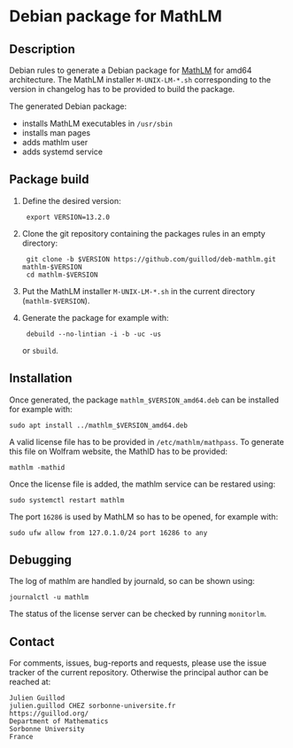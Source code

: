 # Debian package for MathLM

## Description

Debian rules to generate a Debian package for [MathLM](https://reference.wolfram.com/language/tutorial/WhatIsMathLM.html) for amd64 architecture. The MathLM installer `M-UNIX-LM-*.sh` corresponding to the version in changelog has to be provided to build the package.

The generated Debian package:
- installs MathLM executables in `/usr/sbin`
- installs man pages
- adds mathlm user
- adds systemd service

## Package build

1. Define the desired version:

        export VERSION=13.2.0

1. Clone the git repository containing the packages rules in an empty directory:

        git clone -b $VERSION https://github.com/guillod/deb-mathlm.git mathlm-$VERSION
        cd mathlm-$VERSION

2. Put the MathLM installer `M-UNIX-LM-*.sh` in the current directory (`mathlm-$VERSION`).
3. Generate the package for example with:

        debuild --no-lintian -i -b -uc -us

    or `sbuild`.

## Installation

Once generated, the package `mathlm_$VERSION_amd64.deb` can be installed for example with:
```
sudo apt install ../mathlm_$VERSION_amd64.deb
```

A valid license file has to be provided in `/etc/mathlm/mathpass`.
To generate this file on Wolfram website, the MathID has to be provided:

    mathlm -mathid

Once the license file is added, the mathlm service can be restared using:

    sudo systemctl restart mathlm

The port `16286` is used by MathLM so has to be opened, for example with:

    sudo ufw allow from 127.0.1.0/24 port 16286 to any


## Debugging

The log of mathlm are handled by journald, so can be shown using:
```
journalctl -u mathlm
```
The status of the license server can be checked by running `monitorlm`.

## Contact

For comments, issues, bug-reports and requests, please use the issue tracker of the current repository. Otherwise the principal author can be reached at:

    Julien Guillod
    julien.guillod CHEZ sorbonne-universite.fr
    https://guillod.org/
    Department of Mathematics
    Sorbonne University
    France
